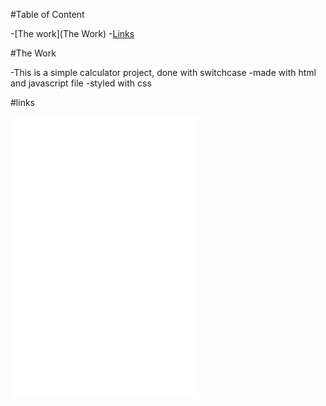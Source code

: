 #Table of Content

-[The work](The Work)
-[Links](links)


#The Work

-This is a simple calculator project, done with switchcase
-made with html and javascript file
-styled with  css

#links

![html file](./index.html)
![javascript file](./javascript.js)
![cssfile](style.css)